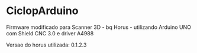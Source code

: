 # CiclopArduino

Firmware modificado para Scanner 3D - bq Horus - utilizando Arduino UNO com Shield CNC 3.0 e driver A4988

Versao do horus utilizada: 0.1.2.3

